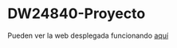 # DW24840-Proyecto

Pueden ver la web desplegada funcionando [aquí](https://nekzus.github.io/DW24840-Proyecto/)
